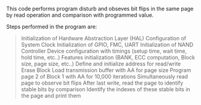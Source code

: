 This code performs program disturb and obseves bit flips in the same page by read operation and comparison with programmed value.

Steps performed in the program are:

> Initialization of Hardware Abstraction Layer (HAL)
> Configuration of System Clock
> Initialization of GPIO, FMC, UART
> Initialization of NAND Controller 
  > Device configuration with timings (setup time, wait time, hold time, etc..)
  > Features initialization (BANK, ECC computation, Block size, page size, etc..)
> Define and initialize address for read/write
> Erase Block
> Load transmission buffer with AA for page size
> Program page 2 of Block 1 with AA for 10,000 iterations
> Simultaneously read page to observe bit flips
> After last write, read the page to identify stable bits by comparison
> Identify the indexes of these stable bits in the page and print them
